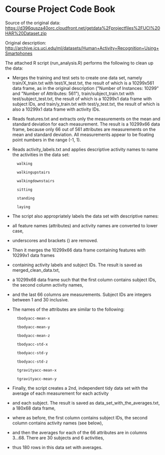 Course Project Code Book
========================

Source of the original data: https://d396qusza40orc.cloudfront.net/getdata%2Fprojectfiles%2FUCI%20HAR%20Dataset.zip

Original description: http://archive.ics.uci.edu/ml/datasets/Human+Activity+Recognition+Using+Smartphones

The attached R script (run_analysis.R) performs the following to clean up the data:

* Merges the training and test sets to create one data set, namely train/X_train.txt with test/X_test.txt, the result of which is a 10299x561 data frame, as in the original description ("Number of Instances: 10299" and "Number of Attributes: 561"), train/subject_train.txt with test/subject_test.txt, the result of which is a 10299x1 data frame with subject IDs, and train/y_train.txt with test/y_test.txt, the result of which is also a 10299x1 data frame with activity IDs.

* Reads features.txt and extracts only the measurements on the mean and standard deviation for each measurement. The result is a 10299x66 data frame, because only 66 out of 561 attributes are measurements on the mean and standard deviation. All measurements appear to be floating point numbers in the range (-1, 1).

* Reads activity_labels.txt and applies descriptive activity names to name the activities in the data set:

        walking
        
        walkingupstairs
        
        walkingdownstairs
        
        sitting
        
        standing
        
        laying

* The script also appropriately labels the data set with descriptive names: 
* all feature names (attributes) and activity names are converted to lower case, 
* underscores and brackets () are removed. 
* Then it merges the 10299x66 data frame containing features with 10299x1 data frames 
* containing activity labels and subject IDs. The result is saved as merged_clean_data.txt, 
* a 10299x68 data frame such that the first column contains subject IDs, the second column activity names, 
* and the last 66 columns are measurements. Subject IDs are integers between 1 and 30 inclusive. 
* The names of the attributes are similar to the following:

        tbodyacc-mean-x 
        
        tbodyacc-mean-y 
        
        tbodyacc-mean-z 
        
        tbodyacc-std-x 
        
        tbodyacc-std-y 
        
        tbodyacc-std-z 
        
        tgravityacc-mean-x 
        
        tgravityacc-mean-y

* Finally, the script creates a 2nd, independent tidy data set with the average of each measurement for each activity 
* and each subject. The result is saved as data_set_with_the_averages.txt, a 180x68 data frame, 
* where as before, the first column contains subject IDs, the second column contains activity names (see below), 
* and then the averages for each of the 66 attributes are in columns 3...68. There are 30 subjects and 6 activities, 
* thus 180 rows in this data set with averages.
